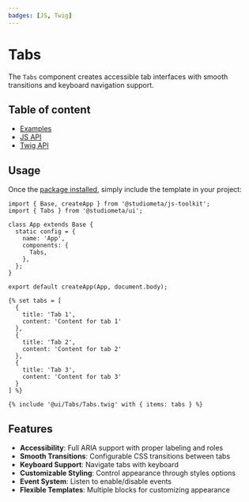 ```yaml
---
badges: [JS, Twig]
---
```


# Tabs <Badges :texts="$frontmatter.badges" />

The `Tabs` component creates accessible tab interfaces with smooth transitions and keyboard navigation support.

## Table of content

- [Examples](./examples)
- [JS API](./js-api)
- [Twig API](./twig-api)

## Usage

Once the [package installed](/guide/installation/), simply include the template in your project:

```js{2,8}
import { Base, createApp } from '@studiometa/js-toolkit';
import { Tabs } from '@studiometa/ui';

class App extends Base {
  static config = {
    name: 'App',
    components: {
      Tabs,
    },
  };
}

export default createApp(App, document.body);
```

```twig
{% set tabs = [
  {
    title: 'Tab 1',
    content: 'Content for tab 1'
  },
  {
    title: 'Tab 2', 
    content: 'Content for tab 2'
  },
  {
    title: 'Tab 3',
    content: 'Content for tab 3'
  }
] %}

{% include '@ui/Tabs/Tabs.twig' with { items: tabs } %}
```

## Features

- **Accessibility**: Full ARIA support with proper labeling and roles
- **Smooth Transitions**: Configurable CSS transitions between tabs
- **Keyboard Support**: Navigate tabs with keyboard
- **Customizable Styling**: Control appearance through styles options
- **Event System**: Listen to enable/disable events
- **Flexible Templates**: Multiple blocks for customizing appearance
